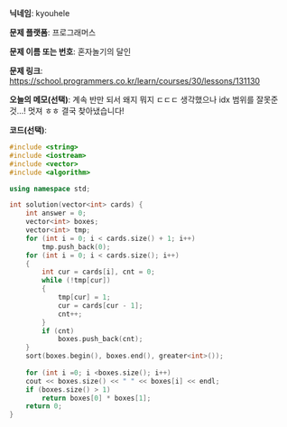 **닉네임**: kyouhele

**문제 플랫폼**: 프로그래머스

**문제 이름 또는 번호**: 혼자놀기의 달인

**문제 링크**: https://school.programmers.co.kr/learn/courses/30/lessons/131130

**오늘의 메모(선택)**: 계속 반만 되서 왜지 뭐지 ㄷㄷㄷ 생각했으나 idx 범위를 잘못준것...! 멋져 ㅎㅎ 결국 찾아냈습니다!

**코드(선택)**:

```c++
#include <string>
#include <iostream>
#include <vector>
#include <algorithm>

using namespace std;

int solution(vector<int> cards) {
    int answer = 0;
    vector<int> boxes;
    vector<int> tmp;
    for (int i = 0; i < cards.size() + 1; i++)
        tmp.push_back(0);
    for (int i = 0; i < cards.size(); i++)
    {
        int cur = cards[i], cnt = 0;
        while (!tmp[cur])
        {
            tmp[cur] = 1;
            cur = cards[cur - 1];
            cnt++;
        }
        if (cnt)
            boxes.push_back(cnt);
    }
    sort(boxes.begin(), boxes.end(), greater<int>());
    
    for (int i =0; i <boxes.size(); i++)
    cout << boxes.size() << " " << boxes[i] << endl;
    if (boxes.size() > 1)
        return boxes[0] * boxes[1];
    return 0;
}
```
